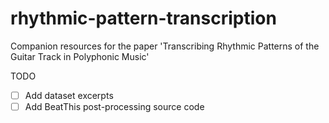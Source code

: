 # rhythmic-pattern-transcription
Companion resources for the paper 'Transcribing Rhythmic Patterns of the Guitar Track in Polyphonic Music'

TODO
- [ ] Add dataset excerpts
- [ ] Add BeatThis post-processing source code
